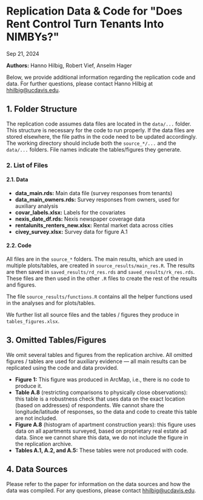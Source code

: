 # Replication Data & Code for "Does Rent Control Turn Tenants Into NIMBYs?"

Sep 21, 2024

**Authors:** Hanno Hilbig, Robert Vief, Anselm Hager

Below, we provide additional information regarding the replication code and data. For further questions, please contact Hanno Hilbig at <hhilbig@ucdavis.edu>.

## 1. Folder Structure

The replication code assumes data files are located in the `data/...` folder. This structure is necessary for the code to run properly. If the data files are stored elsewhere, the file paths in the code need to be updated accordingly. The working directory should include both the `source_*/...` and the `data/...` folders. File names indicate the tables/figures they generate.

### 2. List of Files

#### 2.1. Data

- **data_main.rds:** Main data file (survey responses from tenants)
- **data_main_owners.rds:** Survey responses from owners, used for auxiliary analysis
- **covar_labels.xlsx:** Labels for the covariates
- **nexis_date_df.rds:** Nexis newspaper coverage data
- **rentalunits_renters_new.xlsx:** Rental market data across cities
- **civey_survey.xlsx:** Survey data for figure A.1

#### 2.2. Code

All files are in the `source_*` folders. The main results, which are used in multiple plots/tables, are created in `source_results/main_res.R`. The results are then saved in `saved_results/rd_res.rds` and `saved_results/rk_res.rds`. These files are then used in the other `.R` files to create the rest of the results and figures.

The file `source_results/functions.R` contains all the helper functions used in the analyses and for plots/tables.

We further list all source files and the tables / figures they produce in `tables_figures.xlsx`.

## 3. Omitted Tables/Figures

We omit several tables and figures from the replication archive. All omitted figures / tables are used for auxiliary evidence — all main results can be replicated using the code and data provided.

- **Figure 1:** This figure was produced in ArcMap, i.e., there is no code to produce it.
- **Table A.8** (restricting comparisons to physically close observations): this table is a robustness check that uses data on the exact location (based on addresses) of respondents. We cannot share the longitude/latitude of responses, so the data and code to create this table are not included.
- **Figure A.8** (histogram of apartment construction years): this figure uses data on all apartments surveyed, based on proprietary real estate ad data. Since we cannot share this data, we do not include the figure in the replication archive.
- **Tables A.1, A.2, and A.5:** These tables were not produced with code.

## 4. Data Sources

Please refer to the paper for information on the data sources and how the data was compiled. For any questions, please contact <hhilbig@ucdavis.edu>.
